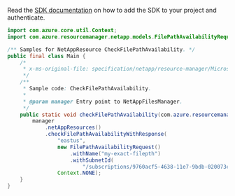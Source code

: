 Read the [SDK documentation](https://github.com/Azure/azure-sdk-for-java/blob/azure-resourcemanager-netapp_1.0.0-beta.6/sdk/netapp/azure-resourcemanager-netapp/README.md) on how to add the SDK to your project and authenticate.

```java
import com.azure.core.util.Context;
import com.azure.resourcemanager.netapp.models.FilePathAvailabilityRequest;

/** Samples for NetAppResource CheckFilePathAvailability. */
public final class Main {
    /*
     * x-ms-original-file: specification/netapp/resource-manager/Microsoft.NetApp/stable/2021-06-01/examples/CheckFilePathAvailability.json
     */
    /**
     * Sample code: CheckFilePathAvailability.
     *
     * @param manager Entry point to NetAppFilesManager.
     */
    public static void checkFilePathAvailability(com.azure.resourcemanager.netapp.NetAppFilesManager manager) {
        manager
            .netAppResources()
            .checkFilePathAvailabilityWithResponse(
                "eastus",
                new FilePathAvailabilityRequest()
                    .withName("my-exact-filepth")
                    .withSubnetId(
                        "/subscriptions/9760acf5-4638-11e7-9bdb-020073ca7778/resourceGroups/myRP/providers/Microsoft.Network/virtualNetworks/testvnet3/subnets/testsubnet3"),
                Context.NONE);
    }
}
```

